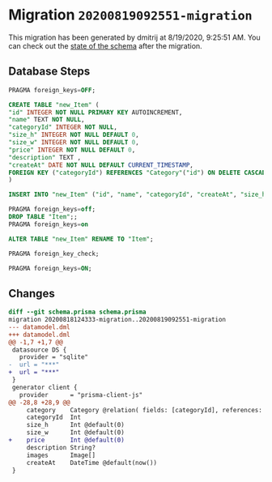 # Migration `20200819092551-migration`

This migration has been generated by dmitrij at 8/19/2020, 9:25:51 AM.
You can check out the [state of the schema](./schema.prisma) after the migration.

## Database Steps

```sql
PRAGMA foreign_keys=OFF;

CREATE TABLE "new_Item" (
"id" INTEGER NOT NULL PRIMARY KEY AUTOINCREMENT,
"name" TEXT NOT NULL,
"categoryId" INTEGER NOT NULL,
"size_h" INTEGER NOT NULL DEFAULT 0,
"size_w" INTEGER NOT NULL DEFAULT 0,
"price" INTEGER NOT NULL DEFAULT 0,
"description" TEXT ,
"createAt" DATE NOT NULL DEFAULT CURRENT_TIMESTAMP,
FOREIGN KEY ("categoryId") REFERENCES "Category"("id") ON DELETE CASCADE ON UPDATE CASCADE
)

INSERT INTO "new_Item" ("id", "name", "categoryId", "createAt", "size_h", "size_w", "description") SELECT "id", "name", "categoryId", "createAt", "size_h", "size_w", "description" FROM "Item"

PRAGMA foreign_keys=off;
DROP TABLE "Item";;
PRAGMA foreign_keys=on

ALTER TABLE "new_Item" RENAME TO "Item";

PRAGMA foreign_key_check;

PRAGMA foreign_keys=ON;
```

## Changes

```diff
diff --git schema.prisma schema.prisma
migration 20200818124333-migration..20200819092551-migration
--- datamodel.dml
+++ datamodel.dml
@@ -1,7 +1,7 @@
 datasource DS {
   provider = "sqlite"
-  url = "***"
+  url = "***"
 }
 generator client {
   provider      = "prisma-client-js"
@@ -28,8 +28,9 @@
     category    Category @relation( fields: [categoryId], references: [id] )
     categoryId  Int
     size_h      Int @default(0)
     size_w      Int @default(0)
+    price       Int @default(0)
     description String?
     images      Image[] 
     createAt    DateTime @default(now())
 }
```


